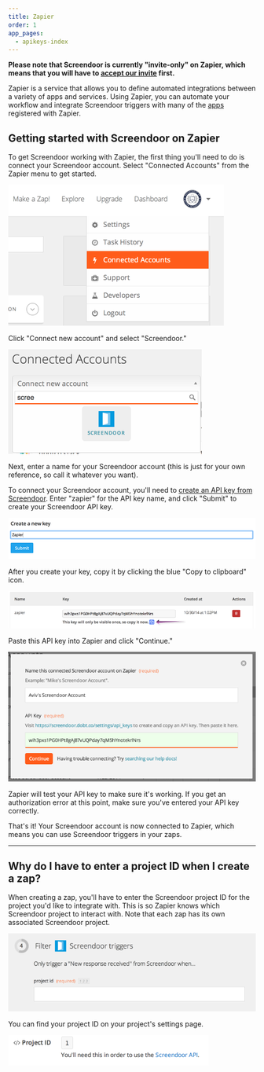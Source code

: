 ```yaml
---
title: Zapier
order: 1
app_pages:
  - apikeys-index
---
```


**Please note that Screendoor is currently "invite-only" on Zapier, which means that you will have to [accept our invite](https://zapier.com/developer/invite/11164/f7c39187582faf14fb803d66cc8500b7/) first.**

Zapier is a service that allows you to define automated integrations between a variety of apps and services. Using Zapier, you can automate your workflow and integrate Screendoor triggers with many of the [apps](https://zapier.com/zapbook/) registered with Zapier.

## Getting started with Screendoor on Zapier

To get Screendoor working with Zapier, the first thing you'll need to do is connect your Screendoor account. Select "Connected Accounts" from the Zapier menu to get started.

![connected accounts](../images/screenshot_connected_accounts.png)

Click "Connect new account" and select "Screendoor."

![connect account](../images/screenshot_connect_account.png)

Next, enter a name for your Screendoor account (this is just for your own reference, so call it whatever you want).

To connect your Screendoor account, you'll need to [create an API key from Screendoor](https://screendoor.dobt.co/settings/api_keys). Enter "zapier" for the API key name, and click "Submit" to create your Screendoor API key.

![create api key](../images/screenshot_create_api_key.png)

After you create your key, copy it by clicking the blue "Copy to clipboard" icon.

![copy api key](../images/screenshot_copy_api_key.png)

Paste this API key into Zapier and click "Continue."

![paste api key](../images/screenshot_paste_api_key.png)

Zapier will test your API key to make sure it's working. If you get an authorization error at this point, make sure you've entered your API key correctly.

That's it! Your Screendoor account is now connected to Zapier, which means you can use Screendoor triggers in your zaps.

---

## Why do I have to enter a project ID when I create a zap?

When creating a zap, you'll have to enter the Screendoor project ID for the project you'd like to integrate with. This is so Zapier knows which Screendoor project to interact with. Note that each zap has its own associated Screendoor project.

![zapier project id](../images/screenshot_zapier_project_id.png)

You can find your project ID on your project's settings page.

![screendoor project id](../images/screenshot_project_id.png)
